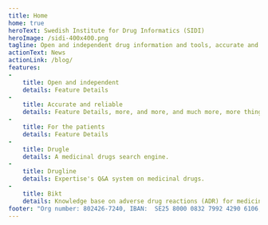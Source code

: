 ```yaml
---
title: Home
home: true
heroText: Swedish Institute for Drug Informatics (SIDI)
heroImage: /sidi-400x400.png
tagline: Open and independent drug information and tools, accurate and reliable, for the benefit of the patients.
actionText: News
actionLink: /blog/
features:
-
    title: Open and independent
    details: Feature Details
-
    title: Accurate and reliable
    details: Feature Details, more, and more, and much more, more things, other items, a long list of everything.
-
    title: For the patients
    details: Feature Details
-
    title: Drugle
    details: A medicinal drugs search engine.
-
    title: Drugline
    details: Expertise's Q&A system on medicinal drugs.
-
    title: Bikt
    details: Knowledge base on adverse drug reactions (ADR) for medicines available in Sweden.
footer: "Org number: 802426-7240, IBAN:  SE25 8000 0832 7992 4290 6106, Bankgiro number (Sweden): 875-6587"
---
```

